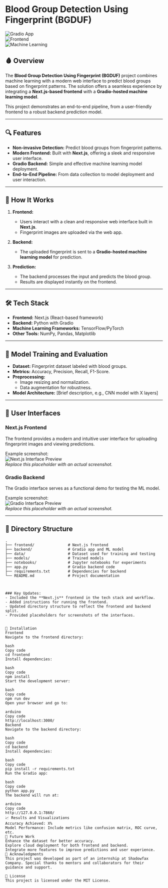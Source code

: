 # Blood Group Detection Using Fingerprint (BGDUF)

![Gradio App](https://img.shields.io/badge/Gradio-App-blue)  
![Frontend](https://img.shields.io/badge/Frontend-Next.js-green)  
![Machine Learning](https://img.shields.io/badge/Machine%20Learning-Enabled-brightgreen)  

## 🩸 Overview

The **Blood Group Detection Using Fingerprint (BGDUF)** project combines machine learning with a modern web interface to predict blood groups based on fingerprint patterns. The solution offers a seamless experience by integrating a **Next.js-based frontend** with a **Gradio-hosted machine learning model**.  

This project demonstrates an end-to-end pipeline, from a user-friendly frontend to a robust backend prediction model.  

---

## 🔍 Features

- **Non-invasive Detection:** Predict blood groups from fingerprint patterns.  
- **Modern Frontend:** Built with **Next.js**, offering a sleek and responsive user interface.  
- **Gradio Backend:** Simple and effective machine learning model deployment.  
- **End-to-End Pipeline:** From data collection to model deployment and user interaction.  

---

## 🚀 How It Works

1. **Frontend:**  
   - Users interact with a clean and responsive web interface built in **Next.js**.  
   - Fingerprint images are uploaded via the web app.  

2. **Backend:**  
   - The uploaded fingerprint is sent to a **Gradio-hosted machine learning model** for prediction.  

3. **Prediction:**  
   - The backend processes the input and predicts the blood group.  
   - Results are displayed instantly on the frontend.

---

## 🛠️ Tech Stack

- **Frontend:** Next.js (React-based framework)  
- **Backend:** Python with Gradio  
- **Machine Learning Frameworks:** TensorFlow/PyTorch  
- **Other Tools:** NumPy, Pandas, Matplotlib  

---

## 🧪 Model Training and Evaluation

- **Dataset:** Fingerprint dataset labeled with blood groups.  
- **Metrics:** Accuracy, Precision, Recall, F1-Score.  
- **Preprocessing:**  
  - Image resizing and normalization.  
  - Data augmentation for robustness.  
- **Model Architecture:** [Brief description, e.g., CNN model with X layers]  

---

## 🎨 User Interfaces

### Next.js Frontend
The frontend provides a modern and intuitive user interface for uploading fingerprint images and viewing predictions.  

Example screenshot:  
![Next.js Interface Preview](https://via.placeholder.com/600x300)  
*Replace this placeholder with an actual screenshot.*

### Gradio Backend  
The Gradio interface serves as a functional demo for testing the ML model.  

Example screenshot:  
![Gradio Interface Preview](https://via.placeholder.com/600x300)  
*Replace this placeholder with an actual screenshot.*

---

## 📂 Directory Structure

```plaintext
.
├── frontend/               # Next.js frontend
├── backend/                # Gradio app and ML model
├── data/                   # Dataset used for training and testing
├── models/                 # Trained models
├── notebooks/              # Jupyter notebooks for experiments
├── app.py                  # Gradio backend code
├── requirements.txt        # Dependencies for backend
└── README.md               # Project documentation



### Key Updates:
- Included the **Next.js** frontend in the tech stack and workflow.
- Added instructions for running the frontend.
- Updated directory structure to reflect the frontend and backend split.
- Provided placeholders for screenshots of the interfaces.


🔧 Installation
Frontend
Navigate to the frontend directory:

bash
Copy code
cd frontend
Install dependencies:

bash
Copy code
npm install
Start the development server:

bash
Copy code
npm run dev
Open your browser and go to:

arduino
Copy code
http://localhost:3000/
Backend
Navigate to the backend directory:

bash
Copy code
cd backend
Install dependencies:

bash
Copy code
pip install -r requirements.txt
Run the Gradio app:

bash
Copy code
python app.py
The backend will run at:

arduino
Copy code
http://127.0.0.1:7860/
📈 Results and Visualizations
Accuracy Achieved: X%
Model Performance: Include metrics like confusion matrix, ROC curve, etc.
📝 Future Work
Enhance the dataset for better accuracy.
Explore cloud deployment for both frontend and backend.
Integrate more features to improve predictions and user experience.
🤝 Acknowledgments
This project was developed as part of an internship at Shadowfax Company. Special thanks to mentors and collaborators for their guidance and support.

📜 License
This project is licensed under the MIT License.
